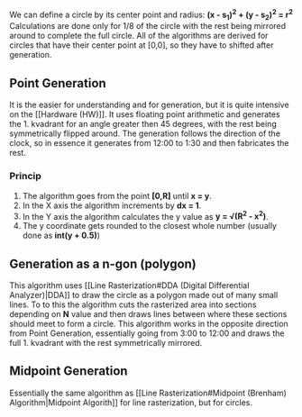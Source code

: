 We can define a circle by its center point and radius: **(x - s<sub>1</sub>)<sup>2</sup> + (y - s<sub>2</sub>)<sup>2</sup> = r<sup>2</sup>**
Calculations are done only for 1/8 of the circle with the rest being mirrored around to complete the full circle. All of the algorithms are derived for circles that have their center point at \[0,0\], so they have to shifted after generation.
## Point Generation
It is the easier for understanding and for generation, but it is quite intensive on the [[Hardware (HW)]]. It uses floating point arithmetic and generates the 1. kvadrant for an angle greater then 45 degrees, with the rest being symmetrically flipped around. The generation follows the direction of the clock, so in essence it generates from 12:00 to 1:30 and then fabricates the rest.
### Princip
1. The algorithm goes from the point **\[0,R\]** until **x = y**.
2. In the X axis the algorithm increments by **dx = 1**.
3. In the Y axis the algorithm calculates the y value as **y = √(R<sup>2</sup> - x<sup>2</sup>)**.
4. The y coordinate gets rounded to the closest whole number (usually done as **int(y + 0.5)**)
## Generation as a n-gon (polygon)
This algorithm uses [[Line Rasterization#DDA (Digital Differential Analyzer)|DDA]] to draw the circle as a polygon made out of many small lines. To to this the algorithm cuts the rasterized area into sections depending on **N** value and then draws lines between where these sections should meet to form a circle. This algorithm works in the opposite direction from Point Generation, essentially going from 3:00 to 12:00 and draws the full 1. kvadrant with the rest symmetrically mirrored.
## Midpoint Generation
Essentially the same algorithm as [[Line Rasterization#Midpoint (Brenham) Algorithm|Midpoint Algorith]] for line rasterization, but for circles.